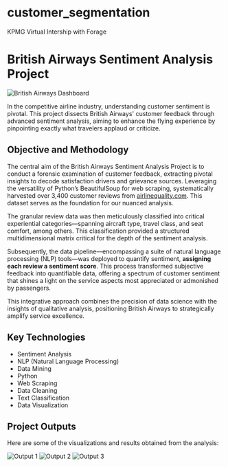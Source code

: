 # customer_segmentation
KPMG Virtual Intership with Forage

# British Airways Sentiment Analysis Project

![British Airways Dashboard](images/britishdashboard.jpg)

In the competitive airline industry, understanding customer sentiment is pivotal. This project dissects British Airways' customer feedback through advanced sentiment analysis, aiming to enhance the flying experience by pinpointing exactly what travelers applaud or criticize.

## Objective and Methodology

The central aim of the British Airways Sentiment Analysis Project is to conduct a forensic examination of customer feedback, extracting pivotal insights to decode satisfaction drivers and grievance sources. Leveraging the versatility of Python’s BeautifulSoup for web scraping, systematically harvested over 3,400 customer reviews from [airlinequality.com](https://www.airlinequality.com/airline-reviews/british-airways/). This dataset serves as the foundation for our nuanced analysis.

The granular review data was then meticulously classified into critical experiential categories—spanning aircraft type, travel class, and seat comfort, among others. This classification provided a structured multidimensional matrix critical for the depth of the sentiment analysis.

Subsequently, the data pipeline—encompassing a suite of natural language processing (NLP) tools—was deployed to quantify sentiment, **assigning each review a sentiment score**. This process transformed subjective feedback into quantifiable data, offering a spectrum of customer sentiment that shines a light on the service aspects most appreciated or admonished by passengers.

This integrative approach combines the precision of data science with the insights of qualitative analysis, positioning British Airways to strategically amplify service excellence.

## Key Technologies

- Sentiment Analysis
- NLP (Natural Language Processing)
- Data Mining
- Python
- Web Scraping
- Data Cleaning
- Text Classification
- Data Visualization

## Project Outputs

Here are some of the visualizations and results obtained from the analysis:

![Output 1](images/british/output1.png)
![Output 2](images/british/output2.png)
![Output 3](images/british/output3.png)

